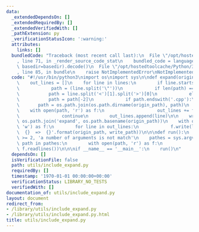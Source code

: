 ```yaml
---
data:
  _extendedDependsOn: []
  _extendedRequiredBy: []
  _extendedVerifiedWith: []
  _pathExtension: py
  _verificationStatusIcon: ':warning:'
  attributes:
    links: []
  bundledCode: "Traceback (most recent call last):\n  File \"/opt/hostedtoolcache/Python/3.8.6/x64/lib/python3.8/site-packages/onlinejudge_verify/documentation/build.py\"\
    , line 71, in _render_source_code_stat\n    bundled_code = language.bundle(stat.path,\
    \ basedir=basedir).decode()\n  File \"/opt/hostedtoolcache/Python/3.8.6/x64/lib/python3.8/site-packages/onlinejudge_verify/languages/python.py\"\
    , line 85, in bundle\n    raise NotImplementedError\nNotImplementedError\n"
  code: "#!/usr/bin/python3\nimport os\nimport sys\n\ndef expand(origin_path, lines):\n\
    \    out_lines = []\n    for line in lines:\n        if line.startswith('#include'):\n\
    \            path = (line.split('\"'))\n            if len(path) == 1:\n     \
    \           path = line.split('<')[1].split('>')[0]\n            else:\n     \
    \           path = path[-2]\n            if path.endswith('.cpp'):\n         \
    \       path = os.path.join(os.path.dirname(origin_path), path)\n            \
    \    with open(path, 'r') as f:\n                    out_lines += f.readlines()\n\
    \                continue\n        out_lines.append(line)\n\n    write_path =\
    \ os.path.join('expand', os.path.basename(origin_path))\n    with open(write_path,\
    \ 'w') as f:\n        for line in out_lines:\n            f.write(line)\n    print('expand:\
    \  {}  =>  {}'.format(origin_path, write_path))\n\n\ndef run():\n    assert len(sys.argv)\
    \ >= 2, 'a number of arguments is not match'\n    pathes = sys.argv[1:]\n    for\
    \ path in pathes:\n        with open(path, 'r') as f:\n            expand(path,\
    \ f.readlines())\n\n\nif __name__ == '__main__':\n    run()\n"
  dependsOn: []
  isVerificationFile: false
  path: utils/include_expand.py
  requiredBy: []
  timestamp: '1970-01-01 00:00:00+00:00'
  verificationStatus: LIBRARY_NO_TESTS
  verifiedWith: []
documentation_of: utils/include_expand.py
layout: document
redirect_from:
- /library/utils/include_expand.py
- /library/utils/include_expand.py.html
title: utils/include_expand.py
---
```


